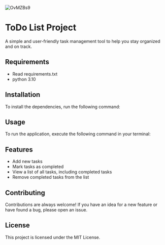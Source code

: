 ![OvMZBs9](https://user-images.githubusercontent.com/50805334/217683358-20cb1979-05ac-4a5c-a37d-2de612970edb.jpg)


# ToDo List Project
A simple and user-friendly task management tool to help you stay organized and on track.

## Requirements
- Read requirements.txt
- python 3.10

## Installation
To install the dependencies, run the following command:

## Usage
To run the application, execute the following command in your terminal:

## Features
- Add new tasks
- Mark tasks as completed
- View a list of all tasks, including completed tasks
- Remove completed tasks from the list

## Contributing
Contributions are always welcome! If you have an idea for a new feature or have found a bug, please open an issue.

## License
This project is licensed under the MIT License.
